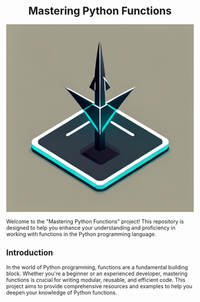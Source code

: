 <h1 align="center">Mastering Python Functions</h1>

<div align="center">
  <img src="https://github.com/johnurwin/Python-Functions/blob/main/Python%20Functions/python_functions_logo.png" alt="Logo">
</div>

<p> 
Welcome to the "Mastering Python Functions" project! This repository is designed to help you enhance your understanding and proficiency in working with functions in the Python programming language.
</p>

<h2 align = "left">   Introduction </h2>
<p>
In the world of Python programming, functions are a fundamental building block. Whether you're a beginner or an experienced developer, mastering functions is crucial for writing modular, reusable, and efficient code. This project aims to provide comprehensive resources and examples to help you deepen your knowledge of Python functions.
</p>
